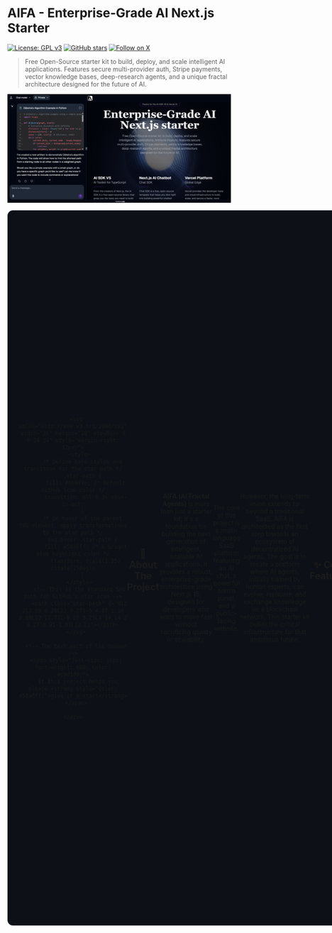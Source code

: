 # AIFA - Enterprise-Grade AI Next.js Starter

[![License: GPL v3](https://img.shields.io/badge/License-GPLv3-blue.svg?style=for-the-badge)](https://www.gnu.org/licenses/gpl-3.0)
[![GitHub stars](https://img.shields.io/github/stars/aifa-agi/aifa?style=for-the-badge&logo=github)](https://github.com/aifa-agi/aifa/stargazers)
[![Follow on X](https://img.shields.io/twitter/follow/aifa_agi?style=for-the-badge&logo=x)](https://x.com/aifa_agi)

> Free Open-Source starter kit to build, deploy, and scale intelligent AI applications. Features secure multi-provider auth, Stripe payments, vector knowledge bases, deep-research agents, and a unique fractal architecture designed for the future of AI.

<p align="center">
  <img src="./public/_static/illustrations/git-cover.png" alt="AIFA Project Cover" width="800"/>
  <!-- Note: Make sure the image path is correct relative to your repository root -->
</p>

<p align="center">
  <!-- The link wraps the entire block, making the whole banner clickable -->
  <a href="https://github.com/aifa-agi/aifa/stargazers" target="_blank" style="text-decoration: none;">
    <!-- Main container for styling the banner -->
    <div style="display: flex; align-items: center; justify-content: center; font-family: -apple-system, BlinkMacSystemFont, 'Segoe UI', Helvetica, Arial, sans-serif, 'Apple Color Emoji', 'Segoe UI Emoji'; text-align: center; background-color: #0d1117; padding: 18px 25px; border-radius: 12px; border: 1px solid #30363d; width: fit-content; margin: auto; transition: background-color 0.3s ease;">
      
  
      <svg xmlns="http://www.w3.org/2000/svg" width="28" height="28" viewBox="0 0 24 24" style="margin-right: 12px;">
        <style>
          /* Define base styles and transition for the star path */
          .star-path {
            fill: #8b949e; /* Default GitHub icon color */
            transition: all 0.3s ease-in-out;
          }
          /* On hover of the parent SVG element, apply transformations to the star path */
          svg:hover .star-path {
            fill: #58a6ff; /* A bright blue highlight color */
            transform: scale(1.25) rotate(15deg);
          }
        </style>
        <!-- This is the standard SVG path for GitHub's star icon -->
        <path class="star-path" d="M12 2l3.09 6.26L22 9.27l-5 4.87 1.18 6.88L12 17.77l-6.18 3.25L7 14.14 2 9.27l6.91-1.01L12 2z"></path>
      </svg>
      
      <!-- The text part of the banner -->
      <span style="font-size: 16px; font-weight: 600; color: #c9d1d9;">
        If this project helps you, please <strong style="color: #58a6ff;">give it a star!</strong>
      </span>

    </div>
  </a>
</p>


## 🚀 About The Project

**AIFA (AI Fractal Agents)** is more than just a starter kit; it's a foundation for building the next generation of intelligent, scalable AI applications. It provides a robust, enterprise-grade architecture using Next.js 15, designed for developers who want to move fast without sacrificing quality or scalability.

The core of this project is a multi-language SaaS platform featuring an AI chat, a powerful admin panel, and a public-facing website.

However, the long-term vision extends far beyond a traditional SaaS. AIFA is architected as the first step towards an ecosystem of decentralized AI agents. The goal is to create a platform where AI agents, initially trained by human experts, can evolve, replicate, and exchange knowledge on a blockchain network. This starter kit builds the critical infrastructure for that ambitious future.

## ✨ Core Features

This starter kit comes packed with features that are already implemented and ready to use:

- **Fractal UI Layout:** A sophisticated split-screen interface powered by Next.js Parallel Routes, featuring a persistent AI chatbot on the left and the main web application on the right for seamless user interaction.
- **AI Chatbot with Artifacts:** An intelligent chatbot that can generate "artifacts" — complex data, code, or documents — directly within the conversation.
- **Robust Authentication:** Secure, multi-provider authentication powered by `NextAuth.js`.
  - **80+ OAuth Providers:** Ready-to-use integration with Google, GitHub, and dozens of other services.
  - **Passwordless Login:** Secure email-based login via `Resend`.
  - **Role-Based Access Control (RBAC):** Pre-configured roles (Guest, Admin, Architect, Editor) with user-specific layouts and permissions.
- **Vector Knowledge Base Integration:** Connect to OpenAI's vector databases (or others) to provide context-aware, intelligent responses based on your private data. This can be configured per-user or per-model.
- **Unified Knowledge API:** A dedicated API endpoint for the chat and registration systems. This allows external tools like mobile apps or third-party websites to connect to the AIFA infrastructure, creating a single, unified knowledge base for any business.

## 🛠️ Technology Stack

AIFA is built on a modern, powerful, and scalable technology stack, leveraging the best of the JavaScript and AI ecosystems.

| Category           | Technologies                                                                                                                                                        |
| ------------------ | ------------------------------------------------------------------------------------------------------------------------------------------------------------------- |
| **Framework**      | [Next.js](https://nextjs.org/) 15, [React](https://react.dev/) 19                                                                                                   |
| **AI & SDKs**      | [Vercel AI SDK](https://sdk.vercel.ai/), [@ai-sdk/openai](https://www.npmjs.com/package/@ai-sdk/openai), [OpenAI](https://openai.com/)                              |
| **UI & UX**        | [shadcn/ui](https://ui.shadcn.com/), [Tailwind CSS](https://tailwindcss.com/), [Framer Motion](https://www.framer.com/motion/), [Lucide Icons](https://lucide.dev/) |
| **Database & ORM** | [Neon](https://neon.tech/) (Serverless Postgres), [Prisma](https://www.prisma.io/)                                                                                  |
| **Authentication** | [NextAuth.js](https://next-auth.js.org/) v5                                                                                                                         |
| **Infrastructure** | [Vercel](https://vercel.com/), [Upstash Redis](https://upstash.com/redis), [Vercel Blob](https://vercel.com/storage/blob)                                           |
| **Services**       | [Stripe](https://stripe.com/) (Payments), [Resend](https://resend.com/) (Emails)                                                                                    |
| **Tooling & Code** | [TypeScript](https://www.typescriptlang.org/), [Biome](https://biomejs.dev/) (Linter/Formatter), [Zod](https://zod.dev/)                                            |

## 🗺️ Roadmap

We are actively developing AIFA with a clear vision for the future.

- **✅ In Progress: AI-Powered Page Generation**

  - We are finalizing a feature inspired by `v0.dev` that allows users to generate beautifully designed pages, documents, and guides through conversational prompts. This will dramatically speed up content creation.

- **▶️ Up Next: Deep Chat & Content Synchronization**
  - The next major task is to create a seamless link between the AI chat and the application's content. This will enable workflows like:
    1.  A user starts a conversation with the chatbot.
    2.  The bot understands the intent and opens the relevant article or page in the right-hand panel.
    3.  The user highlights a specific piece of text on the page.
    4.  The chatbot automatically uses that highlighted text as new context to find and suggest other relevant materials from across the entire application, creating a powerful, dynamic research experience.

## 🏁 Getting Started

To get a local copy up and running, follow these simple steps.

### Prerequisites

Ensure you have [Node.js](https://nodejs.org/) (v18.x or newer) and [pnpm](https://pnpm.io/) installed.

## 📄 License

This project is distributed under the AGPL-3.0 license to ensure openness of all derivative works.

## 🏋️‍♀️ Author

Roma Armstrong
telegram contact: **@roma_armstrong**

---

_The future is not written in corporate data centers, but in code that lives and evolves on millions of servers around the world._
